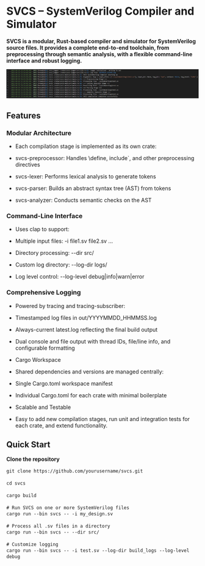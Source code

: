 # SVCS – SystemVerilog Compiler and Simulator

**SVCS is a modular, Rust-based compiler and simulator for SystemVerilog source files. It provides a complete end-to-end toolchain, from preprocessing through semantic analysis, with a flexible command-line interface and robust logging.**

![alt text](docs/compilation.png)

## Features

### Modular Architecture

  - Each compilation stage is implemented as its own crate:

  - svcs-preprocessor: Handles \define, include`, and other preprocessing directives

  - svcs-lexer: Performs lexical analysis to generate tokens

  - svcs-parser: Builds an abstract syntax tree (AST) from tokens

  - svcs-analyzer: Conducts semantic checks on the AST

### Command-Line Interface

  - Uses clap to support:

  - Multiple input files: -i file1.sv file2.sv ...

  - Directory processing: --dir src/

  - Custom log directory: --log-dir logs/

  - Log level control: --log-level debug|info|warn|error

### Comprehensive Logging

  - Powered by tracing and tracing-subscriber:

  - Timestamped log files in out/YYYYMMDD_HHMMSS.log

  - Always-current latest.log reflecting the final build output

  - Dual console and file output with thread IDs, file/line info, and configurable formatting

  - Cargo Workspace

  - Shared dependencies and versions are managed centrally:

  - Single Cargo.toml workspace manifest

  - Individual Cargo.toml for each crate with minimal boilerplate

  - Scalable and Testable
  
  - Easy to add new compilation stages, run unit and integration tests for each crate, and extend functionality.

## Quick Start

**Clone the repository** 
```
git clone https://github.com/yourusername/svcs.git

cd svcs

cargo build

# Run SVCS on one or more SystemVerilog files
cargo run --bin svcs -- -i my_design.sv

# Process all .sv files in a directory
cargo run --bin svcs -- --dir src/

# Customize logging
cargo run --bin svcs -- -i test.sv --log-dir build_logs --log-level debug

```

